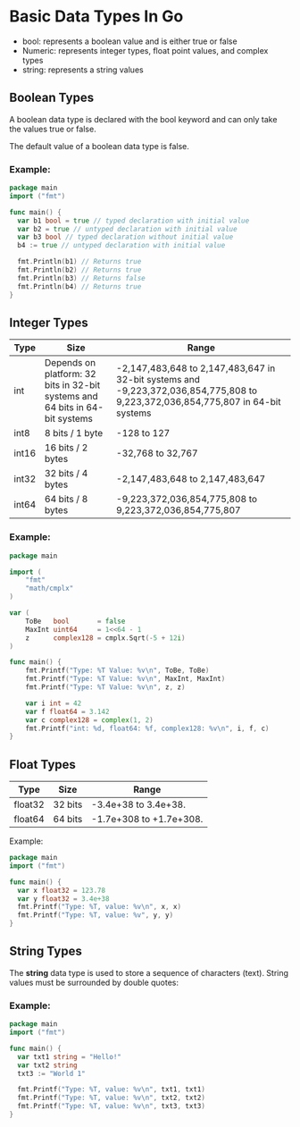 # Basic Data Types In Go

- bool: represents a boolean value and is either true or false
- Numeric: represents integer types, float point values, and complex types
- string: represents a string values

## Boolean Types

A boolean data type is declared with the bool keyword and can only take the values true or false.

The default value of a boolean data type is false.

### Example:

```go
package main
import ("fmt")

func main() {
  var b1 bool = true // typed declaration with initial value
  var b2 = true // untyped declaration with initial value
  var b3 bool // typed declaration without initial value
  b4 := true // untyped declaration with initial value

  fmt.Println(b1) // Returns true
  fmt.Println(b2) // Returns true
  fmt.Println(b3) // Returns false
  fmt.Println(b4) // Returns true
}
```

## Integer Types
| Type  | Size                           | Range                                                                 |
|-------|--------------------------------|-----------------------------------------------------------------------|
| int   | Depends on platform: 32 bits in 32-bit systems and 64 bits in 64-bit systems | -2,147,483,648 to 2,147,483,647 in 32-bit systems and -9,223,372,036,854,775,808 to 9,223,372,036,854,775,807 in 64-bit systems |
| int8  | 8 bits / 1 byte                | -128 to 127                                                           |
| int16 | 16 bits / 2 bytes              | -32,768 to 32,767                                                     |
| int32 | 32 bits / 4 bytes              | -2,147,483,648 to 2,147,483,647                                       |
| int64 | 64 bits / 8 bytes              | -9,223,372,036,854,775,808 to 9,223,372,036,854,775,807               |

### Example:


```go
package main

import (
    "fmt"
    "math/cmplx"
)

var (
    ToBe   bool       = false
    MaxInt uint64     = 1<<64 - 1
    z      complex128 = cmplx.Sqrt(-5 + 12i)
)

func main() {
    fmt.Printf("Type: %T Value: %v\n", ToBe, ToBe)
    fmt.Printf("Type: %T Value: %v\n", MaxInt, MaxInt)
    fmt.Printf("Type: %T Value: %v\n", z, z)

    var i int = 42
    var f float64 = 3.142
    var c complex128 = complex(1, 2)
    fmt.Printf("int: %d, float64: %f, complex128: %v\n", i, f, c)
}
```

## Float Types

|   Type    |   Size    |          Range        |
|-----------|-----------|-----------------------|
|   float32 |   32 bits | -3.4e+38 to 3.4e+38.  |
|   float64 |   64 bits |-1.7e+308 to +1.7e+308.|

Example:

```go
package main
import ("fmt")

func main() {
  var x float32 = 123.78
  var y float32 = 3.4e+38
  fmt.Printf("Type: %T, value: %v\n", x, x)
  fmt.Printf("Type: %T, value: %v", y, y)
}
```

## String Types
The **string** data type is used to store a sequence  of characters (text). String values must be surrounded by double quotes:

### Example:

```go
package main
import ("fmt")

func main() {
  var txt1 string = "Hello!"
  var txt2 string
  txt3 := "World 1"

  fmt.Printf("Type: %T, value: %v\n", txt1, txt1)
  fmt.Printf("Type: %T, value: %v\n", txt2, txt2)
  fmt.Printf("Type: %T, value: %v\n", txt3, txt3)
}
```